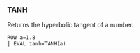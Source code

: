 <!--
This is generated by ESQL’s AbstractFunctionTestCase. Do no edit it. See ../README.md for how to regenerate it.
-->

### TANH
Returns the hyperbolic tangent of a number.

```
ROW a=1.8
| EVAL tanh=TANH(a)
```

